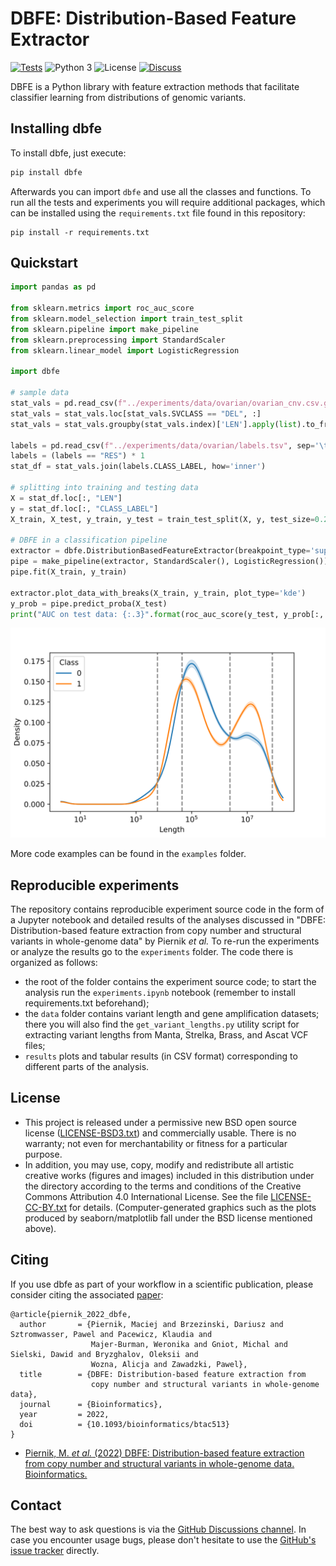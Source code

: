 # DBFE: Distribution-Based Feature Extractor
[![Tests](https://github.com/MNMdiagnostics/distribution_based_features/actions/workflows/python-app.yml/badge.svg?branch=main)](https://github.com/MNMdiagnostics/distribution_based_features/actions/workflows/python-app.yml)
![Python 3](https://img.shields.io/badge/python-3-blue.svg)
![License](https://img.shields.io/badge/license-BSD-blue.svg)
[![Discuss](https://img.shields.io/badge/discuss-github-blue.svg)](https://github.com/MNMdiagnostics/distribution_based_features/discussions)

DBFE is a Python library with feature extraction methods that facilitate classifier learning from distributions of genomic variants. 

## Installing dbfe

To install dbfe, just execute:

```bash
pip install dbfe
```

Afterwards you can import `dbfe` and use all the classes and functions. To run all the tests and experiments you will require additional packages, which can be installed using the `requirements.txt` file found in this repository:

```
pip install -r requirements.txt
```

## Quickstart

```python
import pandas as pd

from sklearn.metrics import roc_auc_score
from sklearn.model_selection import train_test_split
from sklearn.pipeline import make_pipeline
from sklearn.preprocessing import StandardScaler
from sklearn.linear_model import LogisticRegression

import dbfe

# sample data
stat_vals = pd.read_csv(f"../experiments/data/ovarian/ovarian_cnv.csv.gz", index_col='SAMPLEID')
stat_vals = stat_vals.loc[stat_vals.SVCLASS == "DEL", :]
stat_vals = stat_vals.groupby(stat_vals.index)['LEN'].apply(list).to_frame()

labels = pd.read_csv(f"../experiments/data/ovarian/labels.tsv", sep='\t', index_col=0)
labels = (labels == "RES") * 1
stat_df = stat_vals.join(labels.CLASS_LABEL, how='inner')

# splitting into training and testing data
X = stat_df.loc[:, "LEN"]
y = stat_df.loc[:, "CLASS_LABEL"]
X_train, X_test, y_train, y_test = train_test_split(X, y, test_size=0.25, random_state=23, stratify=y)

# DBFE in a classification pipeline
extractor = dbfe.DistributionBasedFeatureExtractor(breakpoint_type='supervised', n_bins='auto', cv=10)
pipe = make_pipeline(extractor, StandardScaler(), LogisticRegression())
pipe.fit(X_train, y_train)

extractor.plot_data_with_breaks(X_train, y_train, plot_type='kde')
y_prob = pipe.predict_proba(X_test)
print("AUC on test data: {:.3}".format(roc_auc_score(y_test, y_prob[:, 1])))
```

![](./examples/img/dbfe_plot.svg)

More code examples can be found in the `examples` folder.

## Reproducible experiments

The repository contains reproducible experiment source code in the form of a Jupyter notebook and detailed results of the analyses discussed in "DBFE: Distribution-based feature extraction from copy number and structural variants in whole-genome data" by Piernik *et al.* To re-run the experiments or analyze the results go to the `experiments` folder. The code there is organized as follows:

- the root of the folder contains the experiment source code; to start the analysis run the `experiments.ipynb` notebook (remember to install requirements.txt beforehand);
- the `data` folder contains variant length and gene amplification datasets; there you will also find the `get_variant_lengths.py` utility script for extracting variant lengths from Manta, Strelka, Brass, and Ascat VCF files;
- `results` plots and tabular results (in CSV format) corresponding to different parts of the analysis.

## License

- This project is released under a permissive new BSD open source license ([LICENSE-BSD3.txt](https://github.com/MNMdiagnostics/distribution_based_features/blob/master/LICENSE-BSD3.txt)) and commercially usable. There is no warranty; not even for merchantability or fitness for a particular purpose.
- In addition, you may use, copy, modify and redistribute all artistic creative works (figures and images) included in this distribution under the directory
according to the terms and conditions of the Creative Commons Attribution 4.0 International License.  See the file [LICENSE-CC-BY.txt](https://github.com/MNMdiagnostics/distribution_based_features/blob/master/LICENSE-CC-BY.txt) for details. (Computer-generated graphics such as the plots produced by seaborn/matplotlib fall under the BSD license mentioned above).

## Citing

If you use dbfe as part of your workflow in a scientific publication, please consider citing the associated [paper](https://doi.org/10.1093/bioinformatics/btac513):

```
@article{piernik_2022_dbfe,
  author       = {Piernik, Maciej and Brzezinski, Dariusz and Sztromwasser, Pawel and Pacewicz, Klaudia and 
				  Majer-Burman, Weronika and Gniot, Michal and Sielski, Dawid and Bryzghalov, Oleksii and 
				  Wozna, Alicja and Zawadzki, Pawel},
  title        = {DBFE: Distribution-based feature extraction from 
                  copy number and structural variants in whole-genome data},
  journal      = {Bioinformatics},
  year         = 2022,
  doi          = {10.1093/bioinformatics/btac513}
}
```

- [Piernik, M. *et al.* (2022) DBFE: Distribution-based feature extraction from copy number and structural variants in whole-genome data. Bioinformatics.](https://doi.org/10.1093/bioinformatics/btac513)

## Contact

The best way to ask questions is via the [GitHub Discussions channel](https://github.com/MNMdiagnostics/distribution_based_features/discussions). In case you encounter usage bugs, please don't hesitate to use the [GitHub's issue tracker](https://github.com/MNMdiagnostics/distribution_based_features/issues) directly. 
